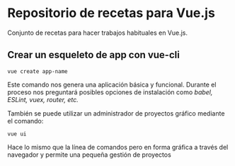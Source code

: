 # Repositorio de recetas para Vue.js

Conjunto de recetas para hacer trabajos habituales en Vue.js.

## Crear un  esqueleto de app con vue-cli

```shell
vue create app-name
```

Este comando nos genera una aplicación básica y funcional. Durante el proceso nos preguntará posibles opciones de instalación como *babel, ESLint, vuex, router, etc.*  

También se puede utilizar un administrador de proyectos gráfico mediante el comando:

```shell
vue ui
```

Hace lo mismo que la línea de comandos pero en forma gráfica a través del navegador y permite una pequeña gestión de proyectos
